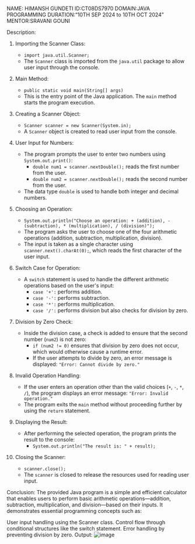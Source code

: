 NAME: HIMANSH GUNDETI
ID:CT08DS7970
DOMAIN:JAVA PROGRAMMING 
DURATION:“10TH SEP 2024 to 10TH OCT 2024” 
MENTOR:SRAVANI GOUNI

Description:

1. Importing the Scanner Class:
   - `import java.util.Scanner;`
   - The `Scanner` class is imported from the `java.util` package to allow user input through the console.

2. Main Method:
   - `public static void main(String[] args)`
   - This is the entry point of the Java application. The `main` method starts the program execution.

3. Creating a Scanner Object:
   - `Scanner scanner = new Scanner(System.in);`
   - A `Scanner` object is created to read user input from the console.

4. User Input for Numbers:
   - The program prompts the user to enter two numbers using `System.out.print()`:
     - `double num1 = scanner.nextDouble();` reads the first number from the user.
     - `double num2 = scanner.nextDouble();` reads the second number from the user.
   - The data type `double` is used to handle both integer and decimal numbers.

5. Choosing an Operation:
   - `System.out.println("Choose an operation: + (addition), - (subtraction), * (multiplication), / (division)");`
   - The program asks the user to choose one of the four arithmetic operations (addition, subtraction, multiplication, division).
   - The input is taken as a single character using `scanner.next().charAt(0);`, which reads the first character of the user input.

6. Switch Case for Operation:
   - A `switch` statement is used to handle the different arithmetic operations based on the user's input:
     - `case '+':` performs addition.
     - `case '-':` performs subtraction.
     - `case '*':` performs multiplication.
     - `case '/':` performs division but also checks for division by zero.
   
7. Division by Zero Check:
   - Inside the division case, a check is added to ensure that the second number (`num2`) is not zero:
     - `if (num2 != 0)` ensures that division by zero does not occur, which would otherwise cause a runtime error.
     - If the user attempts to divide by zero, an error message is displayed: `"Error: Cannot divide by zero."`

8. Invalid Operation Handling:
   - If the user enters an operation other than the valid choices (`+`, `-`, `*`, `/`), the program displays an error message: `"Error: Invalid operation."`
   - The program exits the `main` method without proceeding further by using the `return` statement.

9. Displaying the Result:
   - After performing the selected operation, the program prints the result to the console:
     - `System.out.println("The result is: " + result);`

10. Closing the Scanner:
    - `scanner.close();`
    - The `scanner` is closed to release the resources used for reading user input.

Conclusion:
The provided Java program is a simple and efficient calculator that enables users to perform basic arithmetic operations—addition, subtraction, multiplication, and division—based on their inputs. It demonstrates essential programming concepts such as:

User input handling using the Scanner class.
Control flow through conditional structures like the switch statement.
Error handling by preventing division by zero.
Output:
![image](https://github.com/user-attachments/assets/745f046d-6544-4611-a9e4-d36416d34472)
